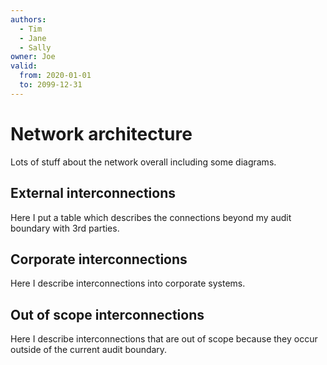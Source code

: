 ```yaml
---
authors:
  - Tim
  - Jane
  - Sally
owner: Joe
valid:
  from: 2020-01-01
  to: 2099-12-31
---
```


# Network architecture

Lots of stuff about the network overall including some diagrams.

## External interconnections

Here I put a table which describes the connections beyond my audit boundary with 3rd parties.

## Corporate interconnections

Here I describe interconnections into corporate systems.

## Out of scope interconnections

Here I describe interconnections that are out of scope because they occur outside of the current audit boundary.
